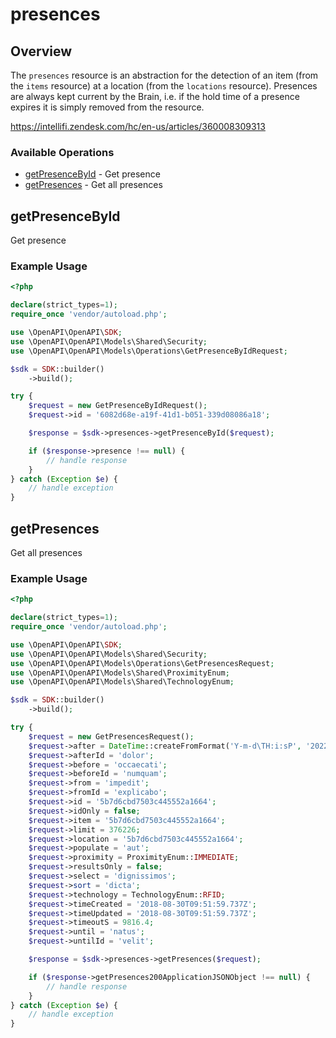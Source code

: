 # presences

## Overview

The `presences` resource is an abstraction for the detection of an item (from the `items` resource) at a location (from the `locations` resource).
Presences are always kept current by the Brain, i.e. if the hold time of a presence expires it is simply removed from the resource.


<https://intellifi.zendesk.com/hc/en-us/articles/360008309313>
### Available Operations

* [getPresenceById](#getpresencebyid) - Get presence
* [getPresences](#getpresences) - Get all presences

## getPresenceById

Get presence

### Example Usage

```php
<?php

declare(strict_types=1);
require_once 'vendor/autoload.php';

use \OpenAPI\OpenAPI\SDK;
use \OpenAPI\OpenAPI\Models\Shared\Security;
use \OpenAPI\OpenAPI\Models\Operations\GetPresenceByIdRequest;

$sdk = SDK::builder()
    ->build();

try {
    $request = new GetPresenceByIdRequest();
    $request->id = '6082d68e-a19f-41d1-b051-339d08086a18';

    $response = $sdk->presences->getPresenceById($request);

    if ($response->presence !== null) {
        // handle response
    }
} catch (Exception $e) {
    // handle exception
}
```

## getPresences

Get all presences

### Example Usage

```php
<?php

declare(strict_types=1);
require_once 'vendor/autoload.php';

use \OpenAPI\OpenAPI\SDK;
use \OpenAPI\OpenAPI\Models\Shared\Security;
use \OpenAPI\OpenAPI\Models\Operations\GetPresencesRequest;
use \OpenAPI\OpenAPI\Models\Shared\ProximityEnum;
use \OpenAPI\OpenAPI\Models\Shared\TechnologyEnum;

$sdk = SDK::builder()
    ->build();

try {
    $request = new GetPresencesRequest();
    $request->after = DateTime::createFromFormat('Y-m-d\TH:i:sP', '2022-12-20T03:36:13.455Z');
    $request->afterId = 'dolor';
    $request->before = 'occaecati';
    $request->beforeId = 'numquam';
    $request->from = 'impedit';
    $request->fromId = 'explicabo';
    $request->id = '5b7d6cbd7503c445552a1664';
    $request->idOnly = false;
    $request->item = '5b7d6cbd7503c445552a1664';
    $request->limit = 376226;
    $request->location = '5b7d6cbd7503c445552a1664';
    $request->populate = 'aut';
    $request->proximity = ProximityEnum::IMMEDIATE;
    $request->resultsOnly = false;
    $request->select = 'dignissimos';
    $request->sort = 'dicta';
    $request->technology = TechnologyEnum::RFID;
    $request->timeCreated = '2018-08-30T09:51:59.737Z';
    $request->timeUpdated = '2018-08-30T09:51:59.737Z';
    $request->timeoutS = 9816.4;
    $request->until = 'natus';
    $request->untilId = 'velit';

    $response = $sdk->presences->getPresences($request);

    if ($response->getPresences200ApplicationJSONObject !== null) {
        // handle response
    }
} catch (Exception $e) {
    // handle exception
}
```
